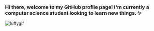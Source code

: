 ### Hi there, welcome to my GitHub profile page! I'm currently a computer science student looking to learn new things. ✨

![luffygif](https://user-images.githubusercontent.com/96549606/178628325-3bdafc40-ff75-40aa-b96d-62e47d65baa4.gif)

<!--
**maluvasc/maluvasc** is a ✨ _special_ ✨ repository because its `README.md` (this file) appears on your GitHub profile.

Here are some ideas to get you started:

- 🔭 I’m currently working on ...
- 🌱 I’m currently learning ...
- 👯 I’m looking to collaborate on ...
- 🤔 I’m looking for help with ...
- 💬 Ask me about ...
- 📫 How to reach me: ...
- 😄 Pronouns: ...
- ⚡ Fun fact: ...
-->
